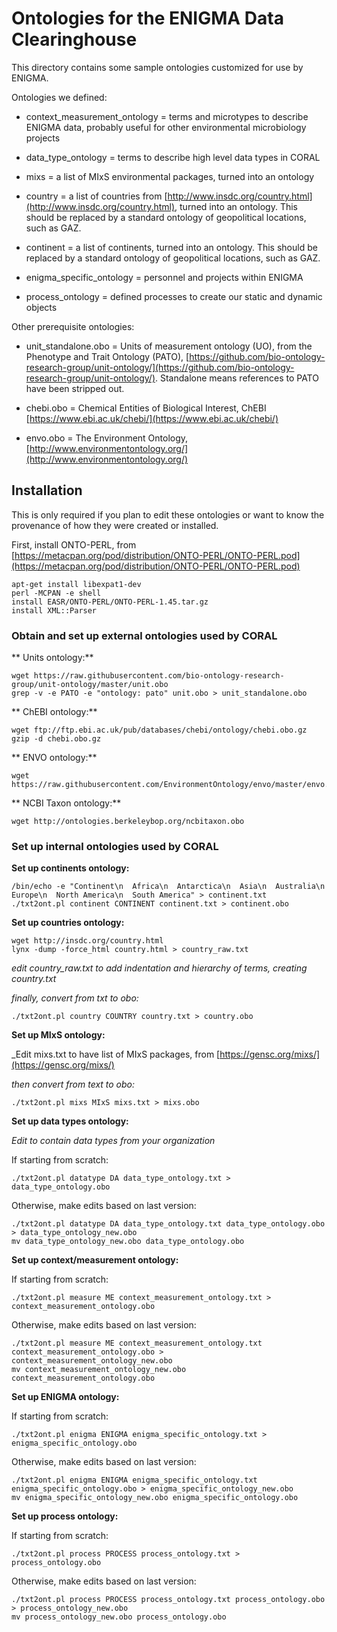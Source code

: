 # Ontologies for the ENIGMA Data Clearinghouse

This directory contains some sample ontologies customized for
use by ENIGMA.

Ontologies we defined:

* context_measurement_ontology = terms and microtypes to describe
  ENIGMA data, probably useful for other environmental microbiology
  projects

* data_type_ontology = terms to describe high level data types in CORAL

* mixs = a list of MIxS environmental packages, turned into an ontology

* country = a list of countries from [http://www.insdc.org/country.html](http://www.insdc.org/country.html),
  turned into an ontology.  This should be replaced by a standard
  ontology of geopolitical locations, such as GAZ.

* continent = a list of continents, turned into an ontology.
  This should be replaced by a standard ontology of geopolitical
  locations, such as GAZ.

* enigma_specific_ontology = personnel and projects within ENIGMA

* process_ontology = defined processes to create our static and dynamic objects

Other prerequisite ontologies:

* unit_standalone.obo = Units of measurement ontology (UO), from the Phenotype and Trait Ontology (PATO), [https://github.com/bio-ontology-research-group/unit-ontology/](https://github.com/bio-ontology-research-group/unit-ontology/).  Standalone means references to PATO have been stripped out.

* chebi.obo = Chemical Entities of Biological Interest, ChEBI [https://www.ebi.ac.uk/chebi/](https://www.ebi.ac.uk/chebi/)

* envo.obo = The Environment Ontology, [http://www.environmentontology.org/](http://www.environmentontology.org/)

## Installation

This is only required if you plan to edit these ontologies or want to know the provenance of how they were created or installed.

First, install ONTO-PERL, from [https://metacpan.org/pod/distribution/ONTO-PERL/ONTO-PERL.pod](https://metacpan.org/pod/distribution/ONTO-PERL/ONTO-PERL.pod)

```
apt-get install libexpat1-dev
perl -MCPAN -e shell
install EASR/ONTO-PERL/ONTO-PERL-1.45.tar.gz
install XML::Parser
```


### Obtain and set up external ontologies used by CORAL

** Units ontology:**

```
wget https://raw.githubusercontent.com/bio-ontology-research-group/unit-ontology/master/unit.obo
grep -v -e PATO -e "ontology: pato" unit.obo > unit_standalone.obo
```

** ChEBI ontology:**

```
wget ftp://ftp.ebi.ac.uk/pub/databases/chebi/ontology/chebi.obo.gz
gzip -d chebi.obo.gz
```

** ENVO ontology:**

```
wget https://raw.githubusercontent.com/EnvironmentOntology/envo/master/envo.obo
```

** NCBI Taxon ontology:**

```
wget http://ontologies.berkeleybop.org/ncbitaxon.obo
```


### Set up internal ontologies used by CORAL


**Set up continents ontology:**
```
/bin/echo -e "Continent\n  Africa\n  Antarctica\n  Asia\n  Australia\n  Europe\n  North America\n  South America" > continent.txt
./txt2ont.pl continent CONTINENT continent.txt > continent.obo
```

**Set up countries ontology:**
```
wget http://insdc.org/country.html
lynx -dump -force_html country.html > country_raw.txt
```
_edit country_raw.txt to add indentation and hierarchy of terms, creating country.txt_

_finally, convert from txt to obo:_
```
./txt2ont.pl country COUNTRY country.txt > country.obo
```

**Set up MIxS ontology:**

_Edit mixs.txt to have list of MIxS packages, from [https://gensc.org/mixs/](https://gensc.org/mixs/)

_then convert from text to obo:_
```
./txt2ont.pl mixs MIxS mixs.txt > mixs.obo
```

**Set up data types ontology:**

_Edit to contain data types from your organization_

If starting from scratch:

```
./txt2ont.pl datatype DA data_type_ontology.txt > data_type_ontology.obo
```

Otherwise, make edits based on last version:

```
./txt2ont.pl datatype DA data_type_ontology.txt data_type_ontology.obo > data_type_ontology_new.obo
mv data_type_ontology_new.obo data_type_ontology.obo
```

**Set up context/measurement ontology:**

If starting from scratch:
```
./txt2ont.pl measure ME context_measurement_ontology.txt > context_measurement_ontology.obo
```

Otherwise, make edits based on last version:
```
./txt2ont.pl measure ME context_measurement_ontology.txt context_measurement_ontology.obo > context_measurement_ontology_new.obo
mv context_measurement_ontology_new.obo context_measurement_ontology.obo
```

**Set up ENIGMA ontology:**

If starting from scratch:
```
./txt2ont.pl enigma ENIGMA enigma_specific_ontology.txt > enigma_specific_ontology.obo
```

Otherwise, make edits based on last version:
```
./txt2ont.pl enigma ENIGMA enigma_specific_ontology.txt enigma_specific_ontology.obo > enigma_specific_ontology_new.obo
mv enigma_specific_ontology_new.obo enigma_specific_ontology.obo
```

**Set up process ontology:**

If starting from scratch:
```
./txt2ont.pl process PROCESS process_ontology.txt > process_ontology.obo
```

Otherwise, make edits based on last version:
```
./txt2ont.pl process PROCESS process_ontology.txt process_ontology.obo > process_ontology_new.obo
mv process_ontology_new.obo process_ontology.obo
```

